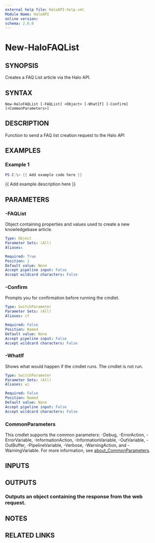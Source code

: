 ```yaml
---
external help file: HaloAPI-help.xml
Module Name: HaloAPI
online version:
schema: 2.0.0
---
```


# New-HaloFAQList

## SYNOPSIS
Creates a FAQ List article via the Halo API.

## SYNTAX

```
New-HaloFAQList [-FAQList] <Object> [-WhatIf] [-Confirm] [<CommonParameters>]
```

## DESCRIPTION
Function to send a FAQ list creation request to the Halo API

## EXAMPLES

### Example 1
```powershell
PS C:\> {{ Add example code here }}
```

{{ Add example description here }}

## PARAMETERS

### -FAQList
Object containing properties and values used to create a new knowledgebase article.

```yaml
Type: Object
Parameter Sets: (All)
Aliases:

Required: True
Position: 1
Default value: None
Accept pipeline input: False
Accept wildcard characters: False
```

### -Confirm
Prompts you for confirmation before running the cmdlet.

```yaml
Type: SwitchParameter
Parameter Sets: (All)
Aliases: cf

Required: False
Position: Named
Default value: None
Accept pipeline input: False
Accept wildcard characters: False
```

### -WhatIf
Shows what would happen if the cmdlet runs.
The cmdlet is not run.

```yaml
Type: SwitchParameter
Parameter Sets: (All)
Aliases: wi

Required: False
Position: Named
Default value: None
Accept pipeline input: False
Accept wildcard characters: False
```

### CommonParameters
This cmdlet supports the common parameters: -Debug, -ErrorAction, -ErrorVariable, -InformationAction, -InformationVariable, -OutVariable, -OutBuffer, -PipelineVariable, -Verbose, -WarningAction, and -WarningVariable. For more information, see [about_CommonParameters](http://go.microsoft.com/fwlink/?LinkID=113216).

## INPUTS

## OUTPUTS

### Outputs an object containing the response from the web request.
## NOTES

## RELATED LINKS
